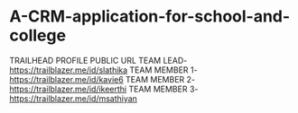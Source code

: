 # A-CRM-application-for-school-and-college
TRAILHEAD PROFILE PUBLIC URL
TEAM LEAD- https://trailblazer.me/id/slathika
TEAM MEMBER 1- https://trailblazer.me/id/kavie6
TEAM MEMBER 2- https://trailblazer.me/id/ikeerthi
TEAM MEMBER 3- https://trailblazer.me/id/msathiyan
